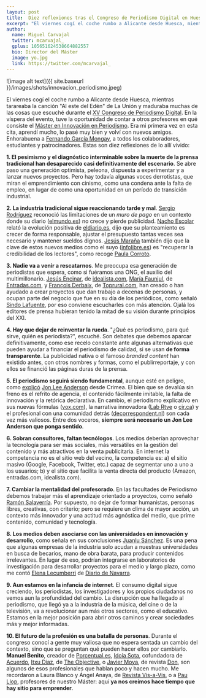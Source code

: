 ```yaml
---
layout: post
title:  Diez reflexiones tras el Congreso de Periodismo Digital en Huesca
excerpt: "El viernes cogí el coche rumbo a Alicante desde Huesca, mientras tarareaba la canción Al este del Edén de La Unión y maduraba muchas de las cosas que escuché durante el XV Congreso de Periodismo Digital. Antes del evento, tuve la oportunidad de contar a otros profesores en qué consiste el Máster en Innovación en Periodismo. Era mi primera vez en esta cita, aprendí mucho, lo pasé muy bien y volví con nuevos amigos. Enhorabuena a Fernando García Mongay, a todos los colaboradores, estudiantes y patrocinadores. Estas son diez reflexiones de lo allí vivido."
author:
  name: Miguel Carvajal
  twitter: mcarvajal_
  gplus: 105651624538664882557 
  bio: Director del Máster
  image: yo.jpg
  link: https://twitter.com/mcarvajal_
---
```

![image alt text]({{ site.baseurl }}/images/shots/innovacion_periodismo.jpeg)

El viernes cogí el coche rumbo a Alicante desde Huesca, mientras tarareaba la canción "Al este del Edén" de La Unión y maduraba muchas de las cosas que escuché durante el [XV Congreso de Periodismo Digital](http://www.congresoperiodismo.com/). En la víspera del evento, tuve la oportunidad de contar a otros profesores en qué consiste el [Máster en Innovación en Periodismo](http://mip.umh.es). Era mi primera vez en esta cita, aprendí mucho, lo pasé muy bien y volví con nuevos amigos. Enhorabuena a [Fernando García Mongay](https://twitter.com/mongay55), a todos los colaboradores, estudiantes y patrocinadores. Estas son diez reflexiones de lo allí vivido:

**1. El pesimismo y el diagnóstico interminable sobre la muerte de la prensa tradicional han desaparecido casi definitivamente del escenario**. Se abre paso una generación optimista, peleona, dispuesta a experimentar y a lanzar nuevos proyectos. Pero hay todavía algunas voces derrotistas, que miran el emprendimiento con cinismo, como una condena ante la falta de empleo, en lugar de como una oportunidad en un período de transición industrial.

**2. La industria tradicional sigue reaccionando tarde y mal**. [Sergio Rodríguez](https://twitter.com/SergioRS) reconoció las limitaciones de un _muro de pago_ en un contexto donde su diario ([elmundo.es](http://www.elmundo.es)) no crece y pierde publicidad. [Nacho Escolar](https://twitter.com/iescolar) relató la evolución positiva de [eldiario.es](http://www.eldiario.es), dijo que su planteamiento es crecer de forma responsable, ajustar el presupuesto tantas veces sea necesario y mantener sueldos dignos. [Jesús Maraña](https://twitter.com/jesusmarana) también dijo que la clave de estos nuevos medios como el suyo ([infolibre.es](http://www.infolibre.es)) es "recuperar la credibilidad de los lectores", como recoge [Paula Corroto](http://bit.ly/1odwySn). 

**3. Nadie va a venir a rescatarnos**. Me preocupa esa generación de periodistas que espera, como si fuéramos una ONG, el auxilio del multimillonario. [Jesús Encinar](https://twitter.com/JesusEncinar), de [idealista.com](http://www.idealista.com), [María Faunjul](https://twitter.com/fanjulmaria), de [Entradas.com](http://www.entradas.com/), y [François Derbaix](https://twitter.com/fderbaix), de [Toprural.com](http://www.toprural.com/), han creado o han ayudado a crear proyectos que dan trabajo a decenas de personas, y ocupan parte del negocio que fue en su día de los periódicos, como señaló [Sindo Lafuente](https://twitter.com/sindolafuente), por eso conviene escucharles con más atención. Ojalá los editores de prensa hubieran tenido la mitad de su visión durante principios del XXI. 

**4. Hay que dejar de reinventar la rueda**. "¿Qué es periodismo, para qué sirve, quién es periodista?", escuché. Son debates que debemos aparcar definitivamente, como ese recelo constante ante algunas alternativas que pueden ayudar a financiar el periodismo de calidad, si se usan **de forma transparente**. La publicidad nativa o el famoso _branded content_ han existido antes, con otros nombres y formas, como el publirreportaje, y con ellos se financió las páginas duras de la prensa.

**5. El periodismo seguirá siendo fundamental**, aunque esté en peligro, como [explicó](https://www.youtube.com/watch?v=pPbhN3YNcpc) [Jon Lee Anderson](http://nyr.kr/1odG87P) desde Crimea. El bien que se devalúa sin freno es el refrito de agencia, el contenido fácilmente imitable, la falta de innovación y la retórica declarativa. En cambio, el periodismo explicativo en sus nuevas fórmulas ([vox.com](http://www.vox.com/)), la narrativa innovadora ([Lab Rtve](https://twitter.com/lab_rtvees) o [cir.ca](http://www.cir.ca/)) y el profesional con una comunidad detrás ([decorrespondent.nl](https://decorrespondent.nl/home)) son cada vez más valiosos. Entre dos voceros, **siempre será necesario un Jon Lee Anderson que ponga sentido**.

**6. Sobran consultores, faltan tecnólogos**. Los medios deberían aprovechar la tecnología para ser más sociales, más versátiles en la gestión del contenido y más atractivos en la venta publicitaria. En internet la competencia no es el sitio web del vecino, la competencia es: a) el sitio masivo (Google, Facebook, Twitter, etc.) capaz de segmentar uno a uno a los usuarios; b) y el sitio que facilita la venta directa del producto (Amazon, entradas.com, idealista.com). 

**7. Cambiar la mentalidad del profesorado**. En las facultades de Periodismo debemos trabajar más el aprendizaje orientado a proyectos, como señaló [Ramón Salaverría](https://twitter.com/rsalaverria). Por supuesto, no dejar de formar humanistas, personas libres, creativas, con criterio; pero se requiere un clima de mayor acción, un contexto más innovador y una actitud más agnóstica del medio, que prime contenido, comunidad y tecnología. 

**8. Los medios deben asociarse con las universidades en innovación y desarrollo**, como señala en sus conclusiones [Juanlu Sánchez](http://bit.ly/1odsBx5). Es una pena que algunas empresas de la industria solo acudan a nuestras universidades en busca de becarios, mano de obra barata, para producir contenidos irrelevantes. En lugar de eso, podrían integrarse en laboratorios de investigación para desarrollar proyectos para el medio y largo plazo, como me contó [Elena Lecumberri](https://twitter.com/elenalecumberri) de [Diario de Navarra](http://www.diariodenavarra.es/noticias/mas_actualidad/cultura/2013/10/17/diario_navarra_estrena_laboratorio_periodismo_133683_1034.html).

**9. Aun estamos en la infancia de internet**. El consumo digital sigue creciendo, los periodistas, los investigadores y los propios ciudadanos no vemos aun la profundidad del cambio. La disrupción que ha llegado al periodismo, que llegó ya a la industria de la música, del cine o de la televisión, va a revolucionar aun más otros sectores, como el educativo. Estamos en la mejor posición para abrir otros caminos y crear sociedades más y mejor informadas. 

**10. El futuro de la profesión es una batalla de personas**. Durante el congreso conocí a gente muy valiosa que no espera sentada un cambio del contexto, sino que se preguntan qué pueden hacer ellos por cambiarlo. **Manuel Benito**, creador de [Porcentual.es](http://www.porcentual.es/), [Idoia Sota](https://twitter.com/IdoiaSota), cofundadora de [Acuerdo](http://pissedoffreaders.com/es), [Itxu Diaz](https://twitter.com/itxudiaz), de [The Objective](http://theobjective.com/es/), o [Javier Moya](https://twitter.com/javiermoya), de revista [Don](http://www.revistadon.com/), son algunos de esos profesionales que hablan poco y hacen mucho. Me recordaron a Laura Blanco y Ángel Anaya, de [Revista Vis-a-Vis](http://www.vis-a-vis.es/), o a [Pau Llop](https://twitter.com/paullop), profesores de nuestro Máster: aquí **ya nos creímos hace tiempo que hay sitio para emprender**.